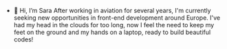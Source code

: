 - 👋 Hi, I’m Sara
After working in aviation for several years, I'm currently seeking new opportunities in front-end development around Europe.
I've had my head in the clouds for too long, now I feel the need to keep my feet on the ground and my hands on a laptop, ready to build beautiful codes!

<!---
saraporri/saraporri is a ✨ special ✨ repository because its `README.md` (this file) appears on your GitHub profile.
You can click the Preview link to take a look at your changes.
--->
